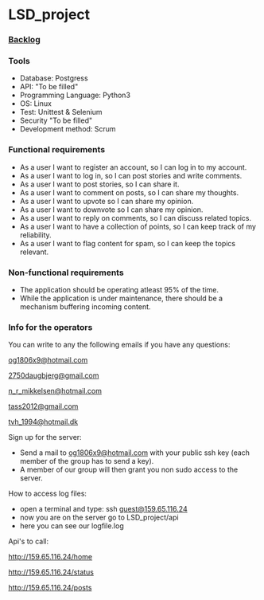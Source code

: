 # LSD_project

### [**Backlog**](https://github.com/Skiparin/LSD_project/projects/1)

### **Tools**
- Database: Postgress
- API: "To be filled" 
- Programming Language: Python3
- OS: Linux
- Test: Unittest & Selenium
- Security "To be filled"
- Development method: Scrum

### **Functional requirements**
- As a user I want to register an account, so I can log in to my account.
- As a user I want to log in, so I can post stories and write comments.
- As a user I want to post stories, so I can share it.
- As a user I want to comment on posts, so I can share my thoughts.
- As a user I want to upvote so I can share my opinion.
- As a user I want to downvote so I can share my opinion.
- As a user I want to reply on comments, so I can discuss related topics.
- As a user I want to have a collection of points, so I can keep track of my reliability.
- As a user I want to flag content for spam, so I can keep the topics relevant.

### **Non-functional requirements**
- The application should be operating atleast 95% of the time.
- While the application is under maintenance, there should be a mechanism buffering incoming content.

### **Info for the operators**
You can write to any the following emails if you have any questions:

og1806x9@hotmail.com

2750daugbjerg@gmail.com

n_r_mikkelsen@hotmail.com

tass2012@gmail.com

tvh_1994@hotmail.dk


Sign up for the server:
 - Send a mail to og1806x9@hotmail.com with your public ssh key (each member of the group has to send a key).
 - A member of our group will then grant you non sudo access to the server.

How to access log files:
 - open a terminal and type: ssh guest@159.65.116.24
 - now you are on the server go to LSD_project/api
 - here you can see our logfile.log
 
Api's to call:

http://159.65.116.24/home

http://159.65.116.24/status

http://159.65.116.24/posts
